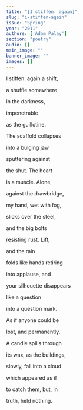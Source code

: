 ```yaml
---
title: "[I stiffen: again]"
slug: "i-stiffen-again"
issue: "Spring"
year: "2011"
authors: ['Adam Palay']
section: "poetry"
audio: []
main_image: ""
banner_image: ""
images: []
---
```

I stiffen: again a shift,

 a shuffle somewhere

 in the darkness,

 impenetrable

 as the guillotine.

 The scaffold collapses

 into a bulging jaw

 sputtering against

 the shut. The heart

 is a muscle. Alone,

 against the drawbridge,

 my hand, wet with fog,

 slicks over the steel,

 and the big bolts

 resisting rust. Lift,

 and the rain

 folds like hands retiring

 into applause, and

 your silhouette disappears

 like a question

 into a question mark.

 As if anyone could be

 lost, and permanently.

 A candle spills through

 its wax, as the buildings,

 slowly, fall into a cloud

 which appeared as if

 to catch them, but, in

 truth, held nothing.

